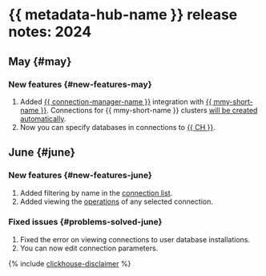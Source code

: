 # {{ metadata-hub-name }} release notes: 2024

## May {#may}

### New features {#new-features-may}

1. Added [{{ connection-manager-name }}](../concepts/connection-manager.md) integration with [{{ mmy-short-name }}](../../managed-mysql). Connections for {{ mmy-short-name }} clusters [will be created automatically](../quickstart/connection-manager.md).
1. Now you can specify databases in connections to [{{ CH }}](../operations/create-connection.md#mdb-clickhouse).

## June {#june}

### New features {#new-features-june}

1. Added filtering by name in the [connection list](../operations/view-connection.md).
1. Added viewing the [operations](../operations/view-connection.md#operations) of any selected connection.

### Fixed issues {#problems-solved-june}

1. Fixed the error on viewing connections to user database installations.
1. You can now edit connection parameters.

{% include [clickhouse-disclaimer](../../_includes/clickhouse-disclaimer.md) %}
